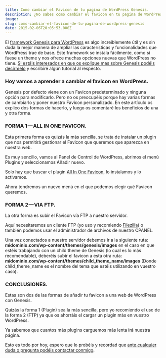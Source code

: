 ```yaml
---
title: Como cambiar el Favicon de tu pagina de WordPress Genesis.
description: ¿No sabes como cambiar el favicon en tu pagina de WordPress con Genesis?
image: 
slug: como-cambiar-el-favicon-de-tu-pagina-de-wordpress-genesis
date: 2015-02-06T20:05:53.000Z
---
```


El [framework Genesis para WordPress](http://my.studiopress.com/themes/genesis/) es algo increíblemente útil y es sin duda la mejor manera de ampliar las características y funcionalidades que WordPress trae de base. Este framework se instala fácilmente, como si fuese un theme y nos ofrece muchas opciones nuevas que WordPress no tiene. [Si estáis interesados en que os explique mas sobre Genesis podéis decírmelo](http://tusoluciononline.com/s/contactar/img) y escribiré algún tutorial al respecto.

### Hoy vamos a aprender a cambiar el favicon en WordPress.

Genesis por defecto viene con un Favicon predeterminado y ninguna opción para modificarlo. Pero no os preocupéis porque hay varias formas de cambiarlo y poner nuestro Favicon personalizado. En este artículo os explico dos formas de hacerlo, y luego os comentaré los beneficios de una y otra forma.

### FORMA 1 — ALL IN ONE FAVICON.

Esta primera forma es quizás la más sencilla, se trata de instalar un plugin que nos permitirá gestionar el Favicon que queremos que aparezca en nuestra web.

Es muy sencillo, vamos al Panel de Control de WordPress, abrimos el menú Plugins y seleccionamos Añadir nuevo.

Solo hay que buscar el plugin [All In One Favicon](https://wordpress.org/plugins/all-in-one-favicon/), lo instalamos y lo activamos.

Ahora tendremos un nuevo menú en el que podemos elegir qué Favicon queremos.

### FORMA 2 — VIA FTP.

La otra forma es subir el Favicon vía FTP a nuestro servidor.

Aquí necesitaremos un cliente FTP (yo uso y recomiendo [Filezilla](https://filezilla-project.org/)) o también podemos usar el administrador de archivos de nuestro CPANEL.

Una vez conectados a nuestro servidor debemos ir a la siguiente ruta: **midominio.com/wp-content/themes/genesis/images** en el caso en que estéis trabajando con un child theme de Genesis (lo cual es lo más recomendable), deberéis subir el favicon a esta otra ruta: **midominio.com/wp-content/themes/child_theme_name/images** (Donde child_theme_name es el nombre del tema que estéis utilizando en vuestro caso).

### CONCLUSIONES.

Estas son dos de las formas de añadir tu favicon a una web de WordPress con Genesis.

Quizás la forma 1 (Plugin) sea la más sencilla, pero yo recomiendo el uso de la forma 2 (FTP) ya que os ahorráis el cargar un plugin más en vuestro WordPress.

Ya sabemos que cuantos más plugins carguemos más lenta irá nuestra página.

Esto es todo por hoy, espero que lo probéis y recordad que [ante cualquier duda o pregunta podéis contactar conmigo](mailto:info@ajra.es).
